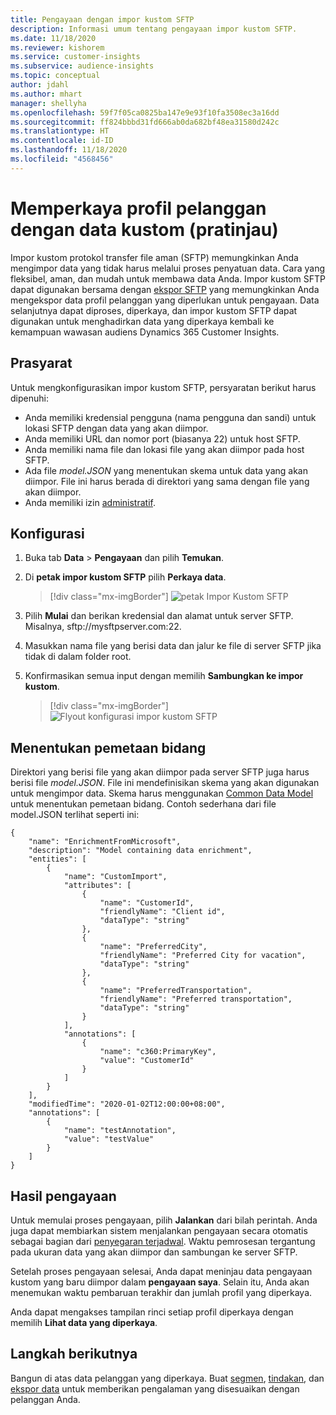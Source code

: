 ```yaml
---
title: Pengayaan dengan impor kustom SFTP
description: Informasi umum tentang pengayaan impor kustom SFTP.
ms.date: 11/18/2020
ms.reviewer: kishorem
ms.service: customer-insights
ms.subservice: audience-insights
ms.topic: conceptual
author: jdahl
ms.author: mhart
manager: shellyha
ms.openlocfilehash: 59f7f05ca0825ba147e9e93f10fa3508ec3a16dd
ms.sourcegitcommit: ff824bbbd31fd666ab0da682bf48ea31580d242c
ms.translationtype: HT
ms.contentlocale: id-ID
ms.lasthandoff: 11/18/2020
ms.locfileid: "4568456"
---
```

# <a name="enrich-customer-profiles-with-custom-data-preview"></a>Memperkaya profil pelanggan dengan data kustom (pratinjau)

Impor kustom protokol transfer file aman (SFTP) memungkinkan Anda mengimpor data yang tidak harus melalui proses penyatuan data. Cara yang fleksibel, aman, dan mudah untuk membawa data Anda. Impor kustom SFTP dapat digunakan bersama dengan [ekspor SFTP](export-sftp.md) yang memungkinkan Anda mengekspor data profil pelanggan yang diperlukan untuk pengayaan. Data selanjutnya dapat diproses, diperkaya, dan impor kustom SFTP dapat digunakan untuk menghadirkan data yang diperkaya kembali ke kemampuan wawasan audiens Dynamics 365 Customer Insights.

## <a name="prerequisites"></a>Prasyarat

Untuk mengkonfigurasikan impor kustom SFTP, persyaratan berikut harus dipenuhi:

- Anda memiliki kredensial pengguna (nama pengguna dan sandi) untuk lokasi SFTP dengan data yang akan diimpor.
- Anda memiliki URL dan nomor port (biasanya 22) untuk host SFTP.
- Anda memiliki nama file dan lokasi file yang akan diimpor pada host SFTP.
- Ada file *model.JSON* yang menentukan skema untuk data yang akan diimpor. File ini harus berada di direktori yang sama dengan file yang akan diimpor.
- Anda memiliki izin [administratif](permissions.md#administrator).

## <a name="configuration"></a>Konfigurasi

1. Buka tab **Data** > **Pengayaan** dan pilih **Temukan**.

1. Di **petak impor kustom SFTP** pilih **Perkaya data**.

   > [!div class="mx-imgBorder"]
   > ![petak Impor Kustom SFTP](media/SFTP_Custom_Import_tile.png "petak Impor Kustom SFTP")

1. Pilih **Mulai** dan berikan kredensial dan alamat untuk server SFTP. Misalnya, sftp://mysftpserver.com:22.

1. Masukkan nama file yang berisi data dan jalur ke file di server SFTP jika tidak di dalam folder root.

1. Konfirmasikan semua input dengan memilih **Sambungkan ke impor kustom**.

   > [!div class="mx-imgBorder"]
   > ![Flyout konfigurasi impor kustom SFTP](media/SFTP_Custom_Import_Configuration_flyout.png "Flyout konfigurasi impor kustom SFTP")

## <a name="defining-field-mappings"></a>Menentukan pemetaan bidang 

Direktori yang berisi file yang akan diimpor pada server SFTP juga harus berisi file *model.JSON*. File ini mendefinisikan skema yang akan digunakan untuk mengimpor data. Skema harus menggunakan [Common Data Model](https://docs.microsoft.com/common-data-model/) untuk menentukan pemetaan bidang. Contoh sederhana dari file model.JSON terlihat seperti ini:

```
{
    "name": "EnrichmentFromMicrosoft",
    "description": "Model containing data enrichment",
    "entities": [
        {
            "name": "CustomImport",
            "attributes": [
                {
                    "name": "CustomerId",
                    "friendlyName": "Client id",
                    "dataType": "string"
                },
                {
                    "name": "PreferredCity",
                    "friendlyName": "Preferred City for vacation",
                    "dataType": "string"
                },
                {
                    "name": "PreferredTransportation",
                    "friendlyName": "Preferred transportation",
                    "dataType": "string"
                }
            ],
            "annotations": [
                {
                    "name": "c360:PrimaryKey",
                    "value": "CustomerId"
                }
            ]
        }
    ],
    "modifiedTime": "2020-01-02T12:00:00+08:00",
    "annotations": [
        {
            "name": "testAnnotation",
            "value": "testValue"
        }
    ]
}
```

## <a name="enrichment-results"></a>Hasil pengayaan

Untuk memulai proses pengayaan, pilih **Jalankan** dari bilah perintah. Anda juga dapat membiarkan sistem menjalankan pengayaan secara otomatis sebagai bagian dari [penyegaran terjadwal](system.md#schedule-tab). Waktu pemrosesan tergantung pada ukuran data yang akan diimpor dan sambungan ke server SFTP.

Setelah proses pengayaan selesai, Anda dapat meninjau data pengayaan kustom yang baru diimpor dalam **pengayaan saya**. Selain itu, Anda akan menemukan waktu pembaruan terakhir dan jumlah profil yang diperkaya.

Anda dapat mengakses tampilan rinci setiap profil diperkaya dengan memilih **Lihat data yang diperkaya**.

## <a name="next-steps"></a>Langkah berikutnya

Bangun di atas data pelanggan yang diperkaya. Buat [segmen](segments.md), [tindakan](measures.md), dan [ekspor data](export-destinations.md) untuk memberikan pengalaman yang disesuaikan dengan pelanggan Anda.


